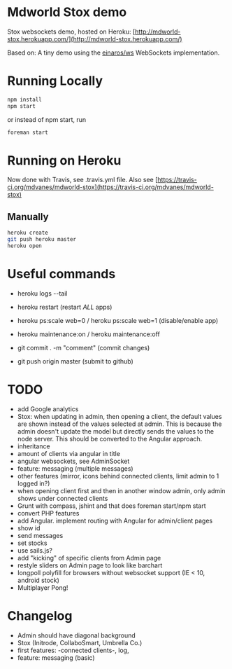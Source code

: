 # Mdworld Stox demo

Stox websockets demo, hosted on Heroku: [http://mdworld-stox.herokuapp.com/](http://mdworld-stox.herokuapp.com/)

Based on:
A tiny demo using the [einaros/ws](http://einaros.github.io/ws/) WebSockets implementation.

# Running Locally

``` bash
npm install
npm start
```
or instead of npm start, run

``` bash
foreman start
```

# Running on Heroku

Now done with Travis, see .travis.yml file.
Also see [https://travis-ci.org/mdvanes/mdworld-stox](https://travis-ci.org/mdvanes/mdworld-stox)

## Manually

``` bash
heroku create
git push heroku master
heroku open
```

# Useful commands

* heroku logs --tail
* heroku restart (restart _ALL_ apps)
* heroku ps:scale web=0 / heroku ps:scale web=1 (disable/enable app)
* heroku maintenance:on / heroku maintenance:off

* git commit . -m "comment" (commit changes)
* git push origin master (submit to github)

# TODO

* add Google analytics
* Stox: when updating in admin, then opening a client, the default values are shown instead of the values selected at admin. This is because the admin doesn't update the model but directly sends the values to the node server. This should be converted to the Angular approach.
* inheritance
* amount of clients via angular in title
* angular websockets, see AdminSocket
* feature: messaging (multiple messages)
* other features (mirror, icons behind connected clients, limit admin to 1 logged in?)
* when opening client first and then in another window admin, only admin shows under connected clients
* Grunt with compass, jshint and that does foreman start/npm start
* convert PHP features
* add Angular. implement routing with Angular for admin/client pages
* show id
* send messages
* set stocks
* use sails.js?
* add "kicking" of specific clients from Admin page
* restyle sliders on Admin page to look like barchart
* longpoll polyfill for browsers without websocket support (IE < 10, android stock)
* Multiplayer Pong!


# Changelog

* Admin should have diagonal background
* Stox (Initrode, CollaboSmart, Umbrella Co.)
* first features: -connected clients-, log, 
* feature: messaging (basic)
